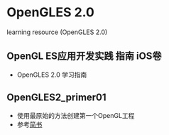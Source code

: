 # OpenGLES 2.0
learning resource (OpenGLES 2.0)

## OpenGL ES应用开发实践 指南 iOS卷

* OpenGLES 2.0 学习指南

## OpenGLES2_primer01

* 使用最原始的方法创建第一个OpenGL工程
* 参考[简书](http://www.jianshu.com/p/e01f0159645d)


